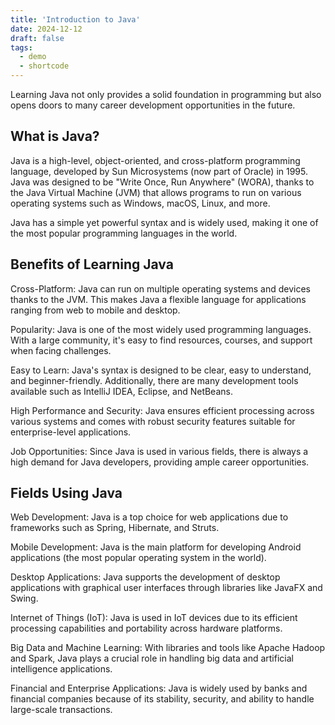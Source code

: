 ```yaml
---
title: 'Introduction to Java'
date: 2024-12-12
draft: false
tags:
  - demo
  - shortcode
---
```


Learning Java not only provides a solid foundation in programming but also opens doors to many career development opportunities in the future.
## What is Java?

Java is a high-level, object-oriented, and cross-platform programming language, developed by Sun Microsystems (now part of Oracle) in 1995. Java was designed to be "Write Once, Run Anywhere" (WORA), thanks to the Java Virtual Machine (JVM) that allows programs to run on various operating systems such as Windows, macOS, Linux, and more.

Java has a simple yet powerful syntax and is widely used, making it one of the most popular programming languages in the world.

## Benefits of Learning Java

Cross-Platform: Java can run on multiple operating systems and devices thanks to the JVM. This makes Java a flexible language for applications ranging from web to mobile and desktop.

Popularity: Java is one of the most widely used programming languages. With a large community, it's easy to find resources, courses, and support when facing challenges.

Easy to Learn: Java's syntax is designed to be clear, easy to understand, and beginner-friendly. Additionally, there are many development tools available such as IntelliJ IDEA, Eclipse, and NetBeans.

High Performance and Security: Java ensures efficient processing across various systems and comes with robust security features suitable for enterprise-level applications.

Job Opportunities: Since Java is used in various fields, there is always a high demand for Java developers, providing ample career opportunities.


## Fields Using Java

Web Development: Java is a top choice for web applications due to frameworks such as Spring, Hibernate, and Struts.

Mobile Development: Java is the main platform for developing Android applications (the most popular operating system in the world).

Desktop Applications: Java supports the development of desktop applications with graphical user interfaces through libraries like JavaFX and Swing.

Internet of Things (IoT): Java is used in IoT devices due to its efficient processing capabilities and portability across hardware platforms.

Big Data and Machine Learning: With libraries and tools like Apache Hadoop and Spark, Java plays a crucial role in handling big data and artificial intelligence applications.

Financial and Enterprise Applications: Java is widely used by banks and financial companies because of its stability, security, and ability to handle large-scale transactions.